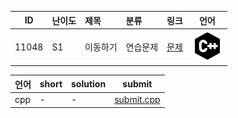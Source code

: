 | ID | 난이도 | 제목 | 분류 | 링크 | 언어 |
| -- | ---- | :-- | :-- | --- | --- |
| 11048 | S1 | 이동하기 | 연습문제 | [문제](https://www.acmicpc.net/problem/11048) | [![cpp](/assets/cpp.svg)](/solutions/%5BS1%5D11048%20이동하기/submit.cpp)  |

| 언어 | short | solution | submit |
| --- | ----- | -------- | ------ |
| cpp | - | - | [submit.cpp](submit.cpp) |
